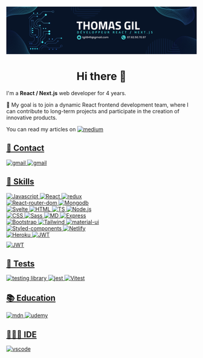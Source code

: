![cover](https://github.com/ThomasGil92/ThomasGil92/blob/main/img/Thomas_Gil_2.png)

<div>
  <h1 align=center>Hi there 👋</h1>
  <p>I'm a <strong>React / Next.js</strong> web developer for 4 years.</p>
  <p>🔰
My goal is to join a dynamic React frontend development team, where I can contribute to long-term projects and participate in the creation of innovative products.
  </p><p>You can read my articles on <a href="https://medium.com/@tgil849"><img alt="medium" src="https://img.shields.io/badge/Medium-12100E?style=for-the-badge&logo=medium&logoColor=white"/></p>
  <div>
  <h2>🔗 Contact</h2>
  <a href="https://mail.google.com/mail/?view=cm&fs=1&to=tgil849@gmail.com"><img alt="gmail" src="https://img.shields.io/badge/Gmail-D14836?style=for-the-badge&logo=gmail&logoColor=white"/>
  <a href="https://www.linkedin.com/in/thomas-gil-459462248/"><img alt="gmail" src="https://img.shields.io/badge/LinkedIn-0077B5?style=for-the-badge&logo=linkedin&logoColor=white"/>
  <h2>🚀 Skills</h2>
  <div style="width:100%"><div style="width:50%"><img alt="Javascript" src="https://img.shields.io/badge/JavaScript-323330?style=for-the-badge&logo=javascript&logoColor=F7DF1E" />
  <img alt="React" src="https://img.shields.io/badge/React-20232A?style=for-the-badge&logo=react&logoColor=61DAFB" />
  <img alt="redux" src="https://img.shields.io/badge/Redux-593D88?style=for-the-badge&logo=redux&logoColor=white" />
  <img alt="React-router-dom" src="https://img.shields.io/badge/React_Router-CA4245?style=for-the-badge&logo=react-router&logoColor=white" />
  <img alt="Mongodb" src="https://img.shields.io/badge/MongoDB-4EA94B?style=for-the-badge&logo=mongodb&logoColor=white" />
  <img alt="Svelte" src="https://img.shields.io/badge/Svelte-4A4A55?style=for-the-badge&logo=svelte&logoColor=FF3E00" />
    <img alt="HTML" src="https://img.shields.io/badge/HTML5-E34F26?style=for-the-badge&logo=html5&logoColor=white" />
    <img alt="TS" src="https://img.shields.io/badge/TypeScript-007ACC?style=for-the-badge&logo=typescript&logoColor=white" />
    <img alt="Node.js" src="https://img.shields.io/badge/Node.js-43853D?style=for-the-badge&logo=node.js&logoColor=white" />
    <img alt="CSS" src="https://img.shields.io/badge/CSS3-1572B6?style=for-the-badge&logo=css3&logoColor=white" />
    <img alt="Sass" src="https://img.shields.io/badge/Sass-CC6699?style=for-the-badge&logo=sass&logoColor=white" />
    <img alt="MD" src="https://img.shields.io/badge/Markdown-000000?style=for-the-badge&logo=markdown&logoColor=white" />
    <img alt="Express" src="https://img.shields.io/badge/Express.js-404D59?style=for-the-badge" />
    <img alt="Bootstrap" src="https://img.shields.io/badge/Bootstrap-563D7C?style=for-the-badge&logo=bootstrap&logoColor=white" />
    <img alt="Tailwind" src="https://img.shields.io/badge/Tailwind_CSS-38B2AC?style=for-the-badge&logo=tailwind-css&logoColor=white" />
    <img alt="material-ui" src="https://img.shields.io/badge/Material--UI-0081CB?style=for-the-badge&logo=material-ui&logoColor=white" />
    <img alt="Styled-components" src="https://img.shields.io/badge/styled--components-DB7093?style=for-the-badge&logo=styled-components&logoColor=white" />
    <img alt="Netlify" src="https://img.shields.io/badge/Netlify-00C7B7?style=for-the-badge&logo=netlify&logoColor=white" />
    <img alt="Heroku" src="https://img.shields.io/badge/Heroku-430098?style=for-the-badge&logo=heroku&logoColor=white" />
    <img alt="JWT" src="https://img.shields.io/badge/json%20web%20tokens-323330?style=for-the-badge&logo=json-web-tokens&logoColor=pink" /></div>
    <div style="margin-top:10px"><img alt="JWT" src="https://github-readme-stats.vercel.app/api/top-langs/?username=Thomasgil92&theme=blue-green" /></div></div>
    <h2>🔔 Tests</h2>
    <img alt="testing library" src="https://img.shields.io/badge/testing%20library-323330?style=for-the-badge&logo=testing-library&logoColor=red" />
    <img alt="jest" src="https://img.shields.io/badge/Jest-323330?style=for-the-badge&logo=Jest&logoColor=white" />
    <img alt="Vitest" src="https://img.shields.io/badge/-Vitest-252529?style=for-the-badge&logo=vitest&logoColor=FCC72B" />
    <h2>📚 Education</h2>
    <img alt="mdn" src="https://img.shields.io/badge/MDN_Web_Docs-black?style=for-the-badge&logo=mdnwebdocs&logoColor=white" />
    <img alt="udemy" src="https://img.shields.io/badge/Udemy-EC5252?style=for-the-badge&logo=Udemy&logoColor=white" />
    <h2>🧑🏻‍💻 IDE</h2>
    <img alt="vscode" src="https://img.shields.io/badge/Visual_Studio_Code-0078D4?style=for-the-badge&logo=visual%20studio%20code&logoColor=white" />
  </div>
</div>

<!--
**ThomasGil92/ThomasGil92** is a ✨ _special_ ✨ repository because its `README.md` (this file) appears on your GitHub profile.

Here are some ideas to get you started:

- 🔭 I’m currently working on ...
- 🌱 I’m currently learning ...
- 👯 I’m looking to collaborate on ...
- 🤔 I’m looking for help with ...
- 💬 Ask me about ...
- 📫 How to reach me: ...
- 😄 Pronouns: ...
- ⚡ Fun fact: ...
-->
